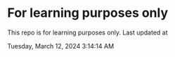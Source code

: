 # For learning purposes only
This repo is for learning purposes only.
Last updated at

Tuesday, March 12, 2024 3:14:14 AM

